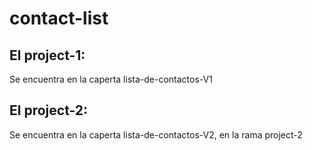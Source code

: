 # contact-list

## El project-1:

Se encuentra en la caperta lista-de-contactos-V1

## El project-2:

Se encuentra en la caperta lista-de-contactos-V2, en la rama project-2

